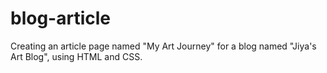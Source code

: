 # blog-article
Creating an article page named "My Art Journey" for a blog named "Jiya's Art Blog", using HTML and CSS.
